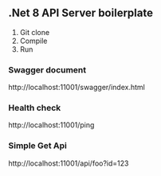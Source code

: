 ## .Net 8 API Server boilerplate

1. Git clone
2. Compile
3. Run

### Swagger document

http://localhost:11001/swagger/index.html

### Health check

http://localhost:11001/ping

### Simple Get Api

http://localhost:11001/api/foo?id=123
